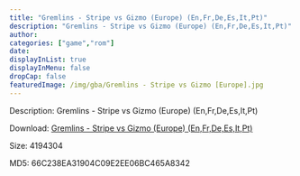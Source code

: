 ```yaml
---
title: "Gremlins - Stripe vs Gizmo (Europe) (En,Fr,De,Es,It,Pt)"
description: "Gremlins - Stripe vs Gizmo (Europe) (En,Fr,De,Es,It,Pt)"
author: 
categories: ["game","rom"]
date: 
displayInList: true
displayInMenu: false
dropCap: false
featuredImage: /img/gba/Gremlins - Stripe vs Gizmo [Europe].jpg
---
```


Description: Gremlins - Stripe vs Gizmo (Europe) (En,Fr,De,Es,It,Pt)

Download: <a style="text-decoration:underline;" href="https://mega.nz/#!aLYEFarC!8POmpWwPCoPWWvSksCjGIShb2cTtlsgODticCrsq-g8" target = "_blank" rel = "nofollow" > Gremlins - Stripe vs Gizmo (Europe) (En,Fr,De,Es,It,Pt)</a>

Size: 4194304

MD5: 66C238EA31904C09E2EE06BC465A8342

